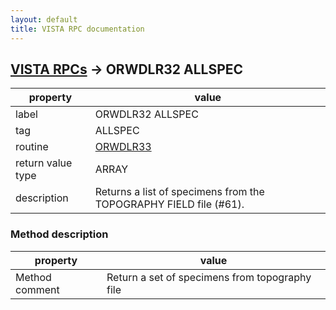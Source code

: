 ```yaml
---
layout: default
title: VISTA RPC documentation
---
```




## [VISTA RPCs](TableOfContent.md) &#8594; ORWDLR32 ALLSPEC 

 property | value 
--- | --- 
 label | ORWDLR32 ALLSPEC
 tag | ALLSPEC
 routine | [ORWDLR33](http://code.osehra.org/dox/Routine_ORWDLR33_source.html)
 return value type | ARRAY
 description | Returns a list of specimens from the TOPOGRAPHY FIELD file (#61).


### Method description

 property | value 
--- | --- 
 Method comment | Return a set of specimens from topography file
